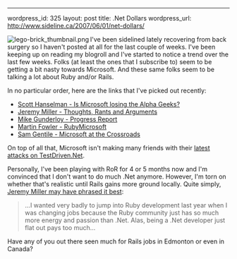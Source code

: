 --- 
wordpress_id: 325
layout: post
title: .Net Dollars
wordpress_url: http://www.sideline.ca/2007/06/01/net-dollars/

<img src="http://www.sideline.ca/images/articles/lego_brick.png" alt="lego-brick_thumbnail.png" align="left"/>
<p>I've been sidelined lately recovering from back surgery so I haven't posted at all for the last couple of weeks.  I've been keeping up on reading my blogroll and I've started to notice a trend over the last few weeks.  Folks (at least the ones that I subscribe to) seem to be getting a bit nasty towards Microsoft.  And these same folks seem to be talking a lot about Ruby and/or Rails.</p>

<p>In no particular order, here are the links that I've picked out recently:</p>
<p><ul>
	<li><a href="http://www.hanselman.com/blog/IsMicrosoftLosingTheAlphaGeeks.aspx" title="Scott Hanselman's Computer Zen - Is Microsoft losing the Alpha Geeks?">Scott Hanselman - Is Microsoft losing the Alpha Geeks?</a></li>
	<li><a href="http://codebetter.com/blogs/jeremy.miller/archive/2007/05/21/thoughts-rants-and-arguments-my-devteach-2007-rollup.aspx" title="Thoughts, Rants and Arguments: My DevTeach 2007 Rollup - Jeremy D. Miller -- The Shade Tree Developer">Jeremy Miller - Thoughts, Rants and Arguments</a></li>
	<li><a href="http://www.afreshcup.com/2007/6/1/progress-report" title="A Fresh Cup: Progress Report">Mike Gunderloy - Progress Report</a></li>
	<li><a href="http://martinfowler.com/bliki/RubyMicrosoft.html" title="MF Bliki: RubyMicrosoft">Martin Fowler - RubyMicrosoft</a></li>
	<li><a href="http://codebetter.com/blogs/sam.gentile/archive/2007/05/31/microsoft-at-the-crossroads.aspx" title="Microsoft at the Crossroads - Sam Gentile">Sam Gentile - Microsoft at the Crossroads</a></li>
</ul></p>
<p>On top of all that, Microsoft isn't making many friends with their <a href="http://weblogs.asp.net/nunitaddin/archive/2007/05/30/microsoft-vs-testdriven-net-express.aspx" title="Microsoft vs TestDriven.Net Express - TestDriven.NET by Jamie Cansdale">latest attacks on TestDriven.Net</a>.</p>
<p>Personally, I've been playing with RoR for 4 or 5 months now and I'm convinced that I don't want to do much .Net anymore.  However, I'm torn on whether that's realistic until Rails gains more ground locally.  Quite simply, <a href="http://codebetter.com/blogs/jeremy.miller/archive/2007/05/21/thoughts-rants-and-arguments-my-devteach-2007-rollup.aspx" title="Thoughts, Rants and Arguments: My DevTeach 2007 Rollup - Jeremy D. Miller -- The Shade Tree Developer">Jeremy Miller may have phrased it best</a>:
	<blockquote>...I wanted very badly to jump into Ruby development last year when I was changing jobs because the Ruby community just has so much more energy and passion than .Net.  Alas, being a .Net developer just flat out pays too much...</blockquote></p>
<p>Have any of you out there seen much for Rails jobs in Edmonton or even in Canada?</p>
